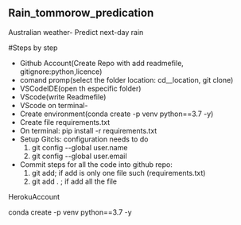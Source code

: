 ## Rain_tommorow_predication
Australian weather- Predict next-day rain

#Steps by step
- Github Account(Create Repo with add readmefile, gitignore:python,licence)
- comand promp(select the folder location: cd__location, git clone)
- VSCodeIDE(open th especific folder)
- VScode(write Readmefile)
- VScode on terminal- 
- Create environment(conda create -p venv python==3.7 -y)
- Create file requirements.txt
- On terminal: pip install -r requirements.txt
- Setup Gitcls: configuration needs to do 
    1. git config --global user.name
    2. git config --global user.email
- Commit steps for all the code into github repo:
    1. git add; if add is only one file such (requirements.txt)
    2. git add . ; if add all the file
    




HerokuAccount




conda create -p venv python==3.7 -y